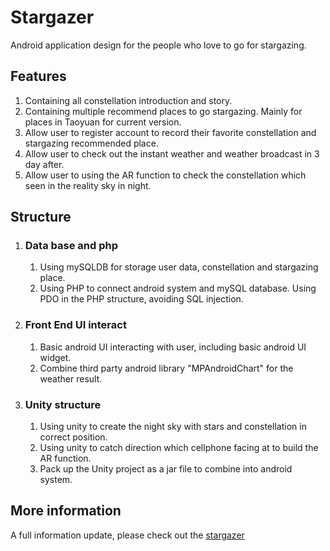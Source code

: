 # Stargazer

Android application design for the people who love to go for stargazing.

## Features

1. Containing all constellation introduction and story.
2. Containing multiple recommend places to go stargazing.
   Mainly for places in Taoyuan for current version.
3. Allow user to register account to record their favorite constellation and stargazing recommended place.
4. Allow user to check out the instant weather and weather broadcast in 3 day after.
5. Allow user to using the AR function to check the constellation which seen in the reality sky in night.

## Structure

1. ### Data base and php

   1. Using mySQLDB for storage user data, constellation and stargazing place.
   2. Using PHP to connect android system and mySQL database.
      Using PDO in the PHP structure, avoiding SQL injection.

2. ### Front End UI interact

   1. Basic android UI interacting with user, including basic android UI widget.
   2. Combine third party android library "MPAndroidChart" for the weather result.

3. ### Unity structure
   1. Using unity to create the night sky with stars and constellation in correct position.
   2. Using unity to catch direction which cellphone facing at to build the AR function.
   3. Pack up the Unity project as a jar file to combine into android system.

## More information
A full information update, please check out the [stargazer](https://github.com/cgu-widelab/stargazer "Click me :)")

